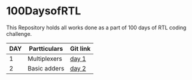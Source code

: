 # 100DaysofRTL

This Repository holds all works done as a part of 100 days of RTL coding challenge.

| DAY | Partticulars | Git link |
| --- | ------------ | -------- |
| 1 | Multiplexers | [day 1](https://github.com/Yash-Ganji/100DaysofRTL/tree/main/day_1) |
| 2 | Basic adders | [day 2](https://github.com/Yash-Ganji/100DaysofRTL/tree/main/day_2) |
